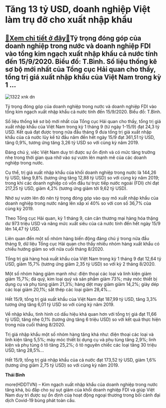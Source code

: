 Tăng 13 tỷ USD, doanh nghiệp Việt làm trụ đỡ cho xuất nhập khẩu
===============================================================

[:gift:Xem chi tiết ở đây:gift:](https://hddtvn.com/tang-13-ty-usd-doanh-nghiep-viet-lam-tru-do-cho-xuat-nhap-khau/)Tỷ trọng đóng góp của doanh nghiệp trong nước và doanh nghiệp FDI vào tổng kim ngạch xuất nhập khẩu cả nước tính đến 15/9/2020. Biểu đồ: T.Bình. Số liệu thống kê sơ bộ mới nhất của Tổng cục Hải quan cho thấy, tổng trị giá xuất nhập khẩu của Việt Nam trong kỳ 1 …
----------------------------------------------------------------------------------------------------------------------------------------------------------------------------------------------------------------------------------------------------------------------





![1322 xnk dn](https://hddtvn.com/wp-content/uploads/2021/01/1322_XNK_DN.jpg "undefined")


Tỷ trọng đóng góp của doanh nghiệp trong nước và doanh nghiệp FDI vào tổng kim ngạch xuất nhập khẩu cả nước tính đến 15/9/2020. Biểu đồ: T.Bình.



Số liệu thống kê sơ bộ mới nhất của Tổng cục Hải quan cho thấy, tổng trị giá xuất nhập khẩu của Việt Nam trong kỳ 1 tháng 9 (từ ngày 1-15/9) đạt 24,3 tỷ USD. Kết quả đạt được trong nửa đầu tháng 9 đưa tổng trị giá xuất nhập khẩu của cả nước lũy kế từ đầu năm đến hết ngày 15/9 đạt 361,51 tỷ USD, tăng 0,9%, tương ứng tăng 3,26 tỷ USD so với cùng kỳ năm 2019.


Đáng chú ý, việc Việt Nam duy trì được sự ổn định và có mức tăng trưởng nhẹ trong thời gian qua nhờ vào sự vươn lên mạnh mẽ của các doanh nghiệp trong nước.


Cụ thể, trị giá xuất nhập khẩu của khối doanh nghiệp trong nước là 144,26 tỷ USD, tăng 9,8% (tương ứng tăng 12,88 tỷ USD) so với cùng kỳ năm 2019; trong khi các doanh nghiệp có vốn đầu tư trực tiếp nước ngoài (FDI) chỉ đạt 217,25 tỷ USD, giảm 4,2% (tương ứng giảm tới 9,62 tỷ USD).


Nhờ sự vươn lên đó nên tỷ trọng đóng góp vào quy mô xuất nhập khẩu của doanh nghiệp trong nước nâng lên xấp xỉ 40% so với con số 36,7% của cùng kỳ 2019.


Theo Tổng cục Hải quan, kỳ 1 tháng 9, cán cân thương mại hàng hóa thặng dư 973 triệu USD và nâng mức xuất siêu của cả nước tính đến hết ngày 15/9 lên 14,47 tỷ USD.


Liên quan đến một số nhóm hàng biến động đáng chú ý trong nửa đầu tháng 9, dữ liệu Tổng cục Hải quan cho thấy nhiều nhóm hàng xuất khẩu có chiều hướng giảm so với nửa cuối tháng 8/2020.


Tổng trị giá hàng hoá xuất khẩu của Việt Nam trong kỳ 1 tháng 9 đạt 12,64 tỷ USD, giảm 15,7% (tương ứng giảm 2,35 tỷ USD) so với kỳ 2 tháng 8/2020.


Một số nhóm hàng giảm mạnh như: điện thoại các loại và linh kiện giảm giảm 15,7%; đá quý, kim loại quý và sản phẩm giảm 73%; máy móc thiết bị dụng cụ và phụ tùng giảm 21,3%; hàng dệt may giảm giảm 14,2%; giày dép các loại giảm 20,1%; sắt thép các loại giảm 28,4%…


Hết 15/9, tổng trị giá xuất khẩu của Việt Nam đạt 187,99 tỷ USD, tăng 3,3% tương ứng tăng 6,01 tỷ USD so với cùng kỳ năm 2019.


Về nhập khẩu, tình hình có dấu hiệu khả quan hơn với tổng trị giá đạt 11,66 tỷ USD, tăng nhẹ 0,1% (tương ứng tăng 6 triệu USD) so với kết quả thực hiện trong nửa cuối tháng 8/2020.


Trị giá nhập khẩu một số nhóm hàng tăng khá như: điện thoại các loại và linh kiện tăng 5,5%; máy móc thiết bị dụng cụ và phụ tùng tăng 2,9%; linh kiện và phụ tùng ô tô tăng 25,2%; ô tô nguyên chiếc các loại tăng 30 triệu USD, tăng 28,5%…


Hết 15/9, tổng trị giá nhập khẩu của cả nước đạt 173,52 tỷ USD, giảm 1,6% (tương ứng giảm 2,75 tỷ USD) so với cùng kỳ năm 2019.




**Thái Bình**



more(HDDTVN) – Kim ngạch xuất nhập khẩu của doanh nghiệp trong nước tăng khá, bù đắp cho sự sụt giảm của khối doanh nghiệp FDI và giúp Việt Nam duy trì được sự ổn định của hoạt động ngoại thương trong bối cảnh đại dịch Covid-19 bùng phát toàn cầu.

